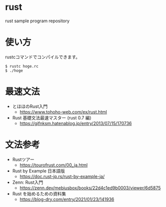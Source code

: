 # rust
rust sample program repository

# 使い方
rustcコマンドでコンパイルできます。
```
$ rustc hoge.rc
$ ./hoge
```

# 最速文法
- とほほのRust入門
  - https://www.tohoho-web.com/ex/rust.html
- Rust 基礎文法最速マスター (rust 0.7 編)
  - https://gifnksm.hatenablog.jp/entry/2013/07/15/170736

# 文法参考
- Rustツアー
  - https://tourofrust.com/00_ja.html
- Rust by Example 日本語版
  - https://doc.rust-jp.rs/rust-by-example-ja/
- Zenn: Rust入門
  - https://zenn.dev/mebiusbox/books/22d4c1ed9b0003/viewer/6d5875
- Rust を始めるための資料集
  - https://blog-dry.com/entry/2021/01/23/141936
